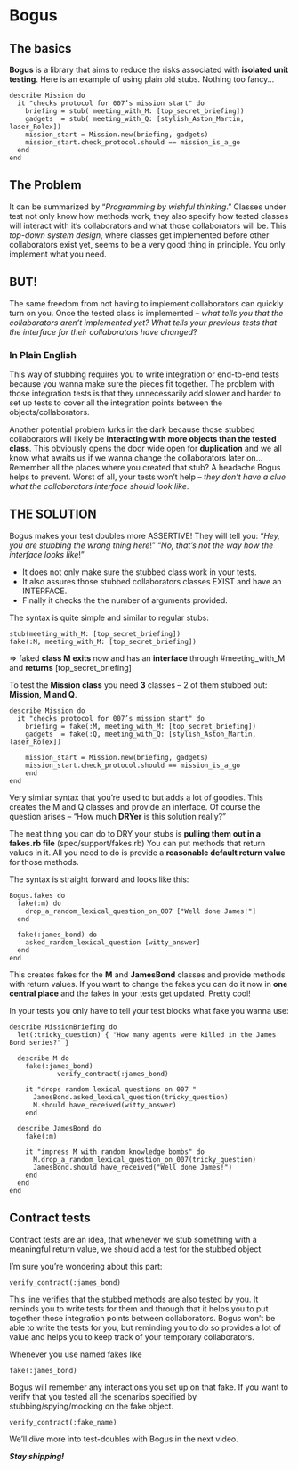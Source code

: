 # Bogus
## The basics

**Bogus** is a library that aims to reduce the risks associated with **isolated unit testing**.
Here is an example of using plain old stubs. Nothing too fancy...

    describe Mission do
      it "checks protocol for 007’s mission start" do
        briefing = stub( meeting_with_M: [top_secret_briefing]) 
        gadgets  = stub( meeting_with_Q: [stylish_Aston_Martin, laser_Rolex])
        mission_start = Mission.new(briefing, gadgets)
        mission_start.check_protocol.should == mission_is_a_go
      end
    end

## The Problem
It can be summarized by “*Programming by wishful thinking*.”
Classes under test not only know how methods work, they also specify how tested classes will interact with it’s collaborators and what those collaborators will be. This *top-down system design*, where classes get implemented before other collaborators exist yet, seems to be a very good thing in principle. You only implement what you need.

## BUT!
The same freedom from not having to implement collaborators can quickly turn on you.
Once the tested class is implemented – *what tells you that the collaborators aren’t implemented yet? What tells your previous tests that the interface for their collaborators have changed*?
### In Plain English
This way of stubbing requires you to write integration or end-to-end tests because you wanna make sure the pieces fit together. The problem with those integration tests is that they unnecessarily add slower and harder to set up tests to cover all the integration points between the objects/collaborators.

Another potential problem lurks in the dark because those stubbed collaborators will likely be **interacting with more objects than the tested class**. This obviously opens the door wide open for **duplication** and we all know what awaits us if we wanna change the collaborators later on... Remember all the places where you created that stub? A headache Bogus helps to prevent. Worst of all, your tests won’t help – *they don’t have a clue what the collaborators interface should look like*.

## THE SOLUTION
Bogus makes your test doubles more ASSERTIVE!
They will tell you:
“*Hey, you are stubbing the wrong thing here*!”
“*No, that’s not the way how the interface looks like*!”

* It does not only make sure the stubbed class work in your tests.
* It also assures those stubbed collaborators classes EXIST and have an INTERFACE.
* Finally it checks the the number of arguments provided.

The syntax is quite simple and similar to regular stubs:

    stub(meeting_with_M: [top_secret_briefing])
    fake(:M, meeting_with_M: [top_secret_briefing])
		
=> faked **class M exits** now and has an **interface** through #meeting_with_M and **returns** [top_secret_briefing]

To test the **Mission class** you need **3** classes – 2 of them stubbed out:
**Mission, M and Q**.

    describe Mission do
      it "checks protocol for 007’s mission start" do
        briefing = fake(:M, meeting_with_M: [top_secret_briefing])
        gadgets  = fake(:Q, meeting_with_Q: [stylish_Aston_Martin, laser_Rolex])

        mission_start = Mission.new(briefing, gadgets)
        mission_start.check_protocol.should == mission_is_a_go
	    end
    end

Very similar syntax that you’re used to but adds a lot of goodies.
This creates the M and Q classes and provide an interface. 
Of course the question arises – “How much **DRYer** is this solution really?”


The neat thing you can do to DRY your stubs is **pulling them out in a fakes.rb file** (spec/support/fakes.rb) You can put methods that return values in it. All you need to do is provide a **reasonable default return value** for those methods.

The syntax is straight forward and looks like this:

    Bogus.fakes do
      fake(:m) do
        drop_a_random_lexical_question_on_007 ["Well done James!"]
      end

      fake(:james_bond) do
        asked_random_lexical_question [witty_answer]
      end
    end
	
This creates fakes for the **M** and **JamesBond** classes and provide methods with return values. If you want to change the fakes you can do it now in **one central place** and the fakes in your tests get updated. Pretty cool! 

In your tests you only have to tell your test blocks what fake you wanna use:

    describe MissionBriefing do
      let(:tricky_question) { "How many agents were killed in the James Bond series?" }

      describe M do
        fake(:james_bond)
				verify_contract(:james_bond)

        it "drops random lexical questions on 007 "
          JamesBond.asked_lexical_question(tricky_question)			
          M.should have_received(witty_answer)
        end

      describe JamesBond do
        fake(:m)

        it "impress M with random knowledge bombs" do
          M.drop_a_random_lexical_question_on_007(tricky_question)
          JamesBond.should have_received("Well done James!")
        end
      end
    end

## Contract tests

Contract tests are an idea, that whenever we stub something with a meaningful return value, we should add a test for the stubbed object. 

I’m sure you’re wondering about this part:

    verify_contract(:james_bond)

This line verifies that the stubbed methods are also tested by you. It reminds you to write tests for them and through that it helps you to put together those integration points between collaborators. Bogus won’t be able to write the tests for you, but reminding you to do so provides a lot of value and helps you to keep track of your temporary collaborators. 

Whenever you use named fakes like

    fake(:james_bond)

Bogus will remember any interactions you set up on that fake. If you want to verify that you tested all the scenarios specified by stubbing/spying/mocking on the fake object.

    verify_contract(:fake_name)


We’ll dive more into test-doubles with Bogus in the next video.

***Stay shipping!***
